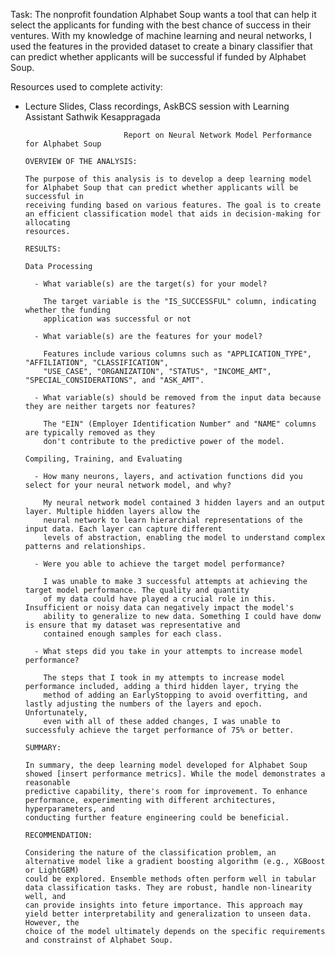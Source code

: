 Task: The nonprofit foundation Alphabet Soup wants a tool that can help it select the applicants for funding with the best chance of success in their ventures. With my knowledge of machine learning and neural networks, I used the features in the provided dataset to create a binary classifier that can predict whether applicants will be successful if funded by Alphabet Soup.

Resources used to complete activity:
  - Lecture Slides, Class recordings, AskBCS session with Learning Assistant Sathwik Kesappragada


                              Report on Neural Network Model Performance for Alphabet Soup

        OVERVIEW OF THE ANALYSIS:

        The purpose of this analysis is to develop a deep learning model for Alphabet Soup that can predict whether applicants will be successful in
        receiving funding based on various features. The goal is to create an efficient classification model that aids in decision-making for allocating
        resources.

        RESULTS:

        Data Processing

          - What variable(s) are the target(s) for your model?

            The target variable is the "IS_SUCCESSFUL" column, indicating whether the funding
            application was successful or not
    
          - What variable(s) are the features for your model?

            Features include various columns such as "APPLICATION_TYPE", "AFFILIATION", "CLASSIFICATION",
            "USE_CASE", "ORGANIZATION", "STATUS", "INCOME_AMT", "SPECIAL_CONSIDERATIONS", and "ASK_AMT".
    
          - What variable(s) should be removed from the input data because they are neither targets nor features?

            The "EIN" (Employer Identification Number" and "NAME" columns are typically removed as they
            don't contribute to the predictive power of the model.
    
        Compiling, Training, and Evaluating 

          - How many neurons, layers, and activation functions did you select for your neural network model, and why?

            My neural network model contained 3 hidden layers and an output layer. Multiple hidden layers allow the
            neural network to learn hierarchial representations of the input data. Each layer can capture different
            levels of abstraction, enabling the model to understand complex patterns and relationships.
    
          - Were you able to achieve the target model performance?

            I was unable to make 3 successful attempts at achieving the target model performance. The quality and quantity
            of my data could have played a crucial role in this. Insufficient or noisy data can negatively impact the model's
            ability to generalize to new data. Something I could have donw is ensure that my dataset was representative and
            contained enough samples for each class.
    
          - What steps did you take in your attempts to increase model performance?

            The steps that I took in my attempts to increase model performance included, adding a third hidden layer, trying the
            method of adding an EarlyStopping to avoid overfitting, and lastly adjusting the numbers of the layers and epoch. Unfortunately,
            even with all of these added changes, I was unable to successfuly achieve the target performance of 75% or better.

        SUMMARY:

        In summary, the deep learning model developed for Alphabet Soup showed [insert performance metrics]. While the model demonstrates a reasonable
        predictive capability, there's room for improvement. To enhance performance, experimenting with different architectures, hyperparameters, and
        conducting further feature engineering could be beneficial.

        RECOMMENDATION:

        Considering the nature of the classification problem, an alternative model like a gradient boosting algorithm (e.g., XGBoost or LightGBM)
        could be explored. Ensemble methods often perform well in tabular data classification tasks. They are robust, handle non-linearity well, and
        can provide insights into feture importance. This approach may yield better interpretability and generalization to unseen data. However, the
        choice of the model ultimately depends on the specific requirements and constrainst of Alphabet Soup.


